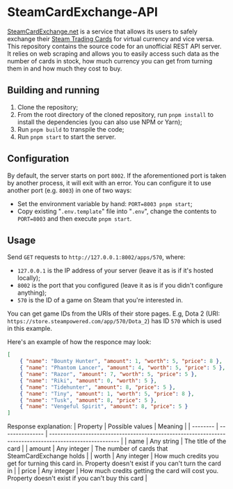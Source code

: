 # SteamCardExchange-API
[SteamCardExchange.net](https://www.steamcardexchange.net/) is a service that allows its users to safely exchange their [Steam Trading Cards](https://steamcommunity.com/tradingcards/) for virtual currency and vice versa. This repository contains the source code for an unofficial REST API server. It relies on web scraping and allows you to easily access such data as the number of cards in stock, how much currency you can get from turning them in and how much they cost to buy.


## Building and running
1. Clone the repository;
2. From the root directory of the cloned repository, run `pnpm install` to install the dependencies (you can also use NPM or Yarn);
3. Run `pnpm build` to transpile the code;
4. Run `pnpm start` to start the server.


## Configuration
By default, the server starts on port `8002`. If the aforementioned port is taken by another process, it will exit with an error. You can configure it to use another port (e.g. `8003`) in one of two ways:
* Set the environment variable by hand: `PORT=8003 pnpm start`;
* Copy existing "`.env.template`" file into "`.env`", change the contents to `PORT=8003` and then execute `pnpm start`.


## Usage
Send `GET` requests to `http://127.0.0.1:8002/apps/570`, where:
* `127.0.0.1` is the IP address of your server (leave it as is if it's hosted locally);
* `8002` is the port that you configured (leave it as is if you didn't configure anything);
* `570` is the ID of a game on Steam that you're interested in.

You can get game IDs from the URIs of their store pages. E.g, Dota 2 (URI: `https://store.steampowered.com/app/570/Dota_2`) has ID `570` which is used in this example.

Here's an example of how the responce may look:
```JSON
[
	{ "name": "Bounty Hunter", "amount": 1, "worth": 5, "price": 8 },
	{ "name": "Phantom Lancer", "amount": 4, "worth": 5, "price": 5 },
	{ "name": "Razor", "amount": 7, "worth": 5, "price": 5 },
	{ "name": "Riki", "amount": 0, "worth": 5 },
	{ "name": "Tidehunter", "amount": 8, "price": 5 },
	{ "name": "Tiny", "amount": 1, "worth": 5, "price": 8 },
	{ "name": "Tusk", "amount": 8, "price": 5 },
	{ "name": "Vengeful Spirit", "amount": 8, "price": 5 }
]
```

Response explanation:
| Property | Possible values | Meaning                                                                                                 |
| -------- | --------------- | ------------------------------------------------------------------------------------------------------- |
| name     | Any string      | The title of the card                                                                                   |
| amount   | Any integer     | The number of cards that SteamCardExchange holds                                                        |
| worth    | Any integer     | How much credits you get for turning this card in. Property doesn't exist if you can't turn the card in |
| price    | Any integer     | How much credits getting the card will cost you. Property doesn't exist if you can't buy this card      |
